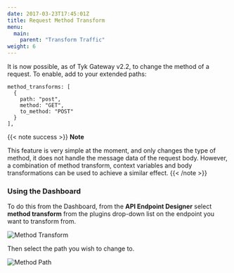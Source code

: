 ```yaml
---
date: 2017-03-23T17:45:01Z
title: Request Method Transform
menu:
  main:
    parent: "Transform Traffic"
weight: 6 
---
```


It is now possible, as of Tyk Gateway v2.2, to change the method of a request. To enable, add to your extended paths:

```{.copyWrapper}
method_transforms: [
  {
    path: "post",
    method: "GET",
    to_method: "POST"
  }
],
```
{{< note success >}}
**Note**  

This feature is very simple at the moment, and only changes the type of method, it does not handle the message data of the request body. However, a combination of method transform, context variables and body transformations can be used to achieve a similar effect.
{{< /note >}}


### Using the Dashboard

To do this from the Dashboard, from the **API Endpoint Designer** select **method transform** from the plugins drop-down list on the endpoint you want to transform from.

![Method Transform](/img/2.10/method_transform.png)

Then select the path you wish to change to.

![Method Path](/img/2.10/method_transform2.png)
